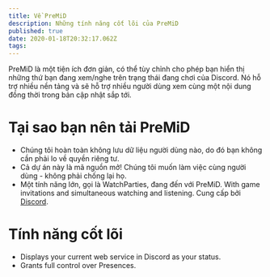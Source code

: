 ```yaml
---
title: Về PreMiD
description: Những tính năng cốt lõi của PreMiD
published: true
date: 2020-01-18T20:32:17.062Z
tags:
---
```


PreMiD là một tiện ích đơn giản, có thể tùy chỉnh cho phép bạn hiển thị những thứ bạn đang xem/nghe trên trạng thái đang chơi của Discord. Nó hỗ trợ nhiều nền tảng và sẽ hỗ trợ nhiều người dùng xem cùng một nội dung đồng thời trong bản cập nhật sắp tới.

# Tại sao bạn nên tải PreMiD
- Chúng tôi hoàn toàn không lưu dữ liệu người dùng nào, do đó bạn không cần phải lo về quyền riêng tư.
- Cả dự án này là mã nguồn mở! Chúng tôi muốn làm việc cùng người dùng - không phải chống lại họ.
- Một tính năng lớn, gọi là WatchParties, đang đến với PreMiD. With game invitations and simultaneous watching and listening. Cung cấp bởi [Discord](https://discordapp.com/).

# Tính năng cốt lõi
- Displays your current web service in Discord as your status.
- Grants full control over Presences.